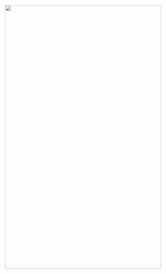 
<a href="#">
         <img src="https://lss233-readme.vercel.app/api/readme" width="100%" height="850px" />
</a>
